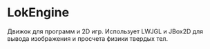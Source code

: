 # LokEngine

Движок для программ и 2D игр.
Использует LWJGL и JBox2D для вывода изображения и просчета физики твердых тел.

